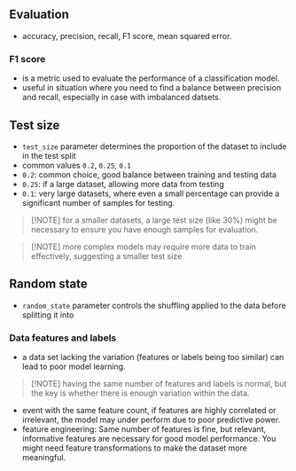 ## Evaluation
- accuracy, precision, recall, F1 score, mean squared error.
### F1 score
- is a metric used to evaluate the performance of a classification model.
- useful in situation where you need to find a balance between precision and recall, especially in case with imbalanced datsets.
## Test size
- `test_size` parameter determines the proportion of the dataset to include in the test split 
- common values `0.2`, `0.25`, `0.1`
- `0.2`: common choice, good balance between training and testing data
- `0.25`: if a large dataset, allowing more data from testing
- `0.1`: very large datasets, where even a small percentage can provide a significant number of samples for testing.
> [!NOTE] for a smaller datasets, a large test size (like 30%) might be necessary to ensure you have enough samples for evaluation.

> [!NOTE] more complex models may require more data to train effectively, suggesting a smaller test size
## Random state
- `random_state` parameter controls the shuffling applied to the data before splitting it into
### Data features and labels
- a data set lacking the variation (features or labels being too similar) can lead to poor model learning.

> [!NOTE] having the same number of features and labels is normal, but the key is whether there is enough variation within the data.

- event with the same feature count, if features are highly correlated or irrelevant, the model may under perform due to poor predictive power.
- feature engineering: Same number of features is fine, but relevant, informative features are necessary for good model performance. You might need feature transformations to make the dataset more meaningful.